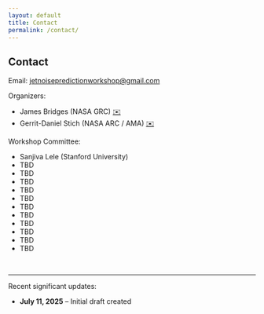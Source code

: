 ```yaml
---
layout: default
title: Contact
permalink: /contact/
---
```


## **Contact**

Email: [jetnoisepredictionworkshop@gmail.com](mailto:jetnoisepredictionworkshop@gmail.com)

Organizers:
- James Bridges (NASA GRC)  [✉️ ](mailto:james.e.bridges@nasa.gov)
- Gerrit-Daniel Stich (NASA ARC / AMA) [✉️ ](mailto:gerrit‑daniel.stich@nasa.gov)


Workshop Committee:
- Sanjiva Lele (Stanford University)
- TBD
- TBD
- TBD
- TBD
- TBD
- TBD
- TBD
- TBD
- TBD
- TBD
- TBD

<br>

---
Recent significant updates:

- **July 11, 2025** – Initial draft created

